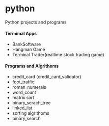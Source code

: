 # python

Python projects and programs


#### Termimal Apps
  + BankSoftware
  + Hangman Game
  + Terminal Trader(realtime stock trading game)


#### Programs and Algrithoms
  * credit_card (credit_card_validator)
  * foot_traffic
  * roman_numerals
  * word_count
  * matrix sort 
  * binary_serach_tree
  * linked_list
  * sorting algrithoms
  * binary_search
    
 
  
    




